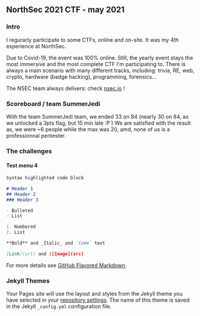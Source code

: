 ## NorthSec 2021 CTF - may 2021

### Intro
I regurarly participate to some CTFs, online and on-site. 
It was my 4th experience at NorthSec.

Due to Covid-19, the event was 100% online. 
Still, the yearly event stays the most immersive and the most complete CTF I'm participating to.
There is always a main scenario with many different tracks, including: trivia, RE, web, crypto, hardware (badge hacking), programming, forensics...

The NSEC team always delivers: check [nsec.io](nsec.io) !

### Scoreboard / team SummerJedi
With the team SummerJedi team, we ended 33 on 84 (nearly 30 on 84, as we unlocked a 3pts flag, but 15 min late :P )
We are satisfied with the result as, we were ~6 people while the max was 20, amd, none of us is a professionnal pentester.

### The challenges
#### Test menu 4

```markdown
Syntax highlighted code block

# Header 1
## Header 2
### Header 3

- Bulleted
- List

1. Numbered
2. List

**Bold** and _Italic_ and `Code` text

[Link](url) and ![Image](src)
```

For more details see [GitHub Flavored Markdown](https://guides.github.com/features/mastering-markdown/).

### Jekyll Themes

Your Pages site will use the layout and styles from the Jekyll theme you have selected in your [repository settings](https://github.com/jayjay7777/jayjay7777.github.io/settings/pages). The name of this theme is saved in the Jekyll `_config.yml` configuration file.
